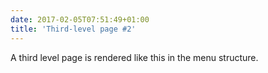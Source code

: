 ```yaml
---
date: 2017-02-05T07:51:49+01:00
title: 'Third-level page #2'
---
```


A third level page is rendered like this in the menu structure.
